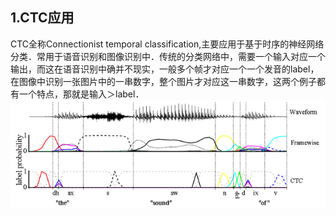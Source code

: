 ## 1.CTC应用
CTC全称Connectionist temporal classification,主要应用于基于时序的神经网络分类．常用于语音识别和图像识别中．传统的分类网络中，需要一个输入对应一个输出，而这在语音识别中确并不现实，一般多个帧才对应一个一个发音的label，在图像中识别一张图片中的一串数字，整个图片才对应这一串数字，这两个例子都有一个特点，那就是输入＞label．
![image](./speech_recog.png)
